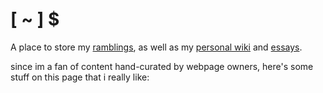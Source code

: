 # [ ~ ] $

A place to store my [ramblings](ramblings/ramblings), as well as my [personal wiki](wiki/derpyzzas-hypertext-labyrinth) and [essays](essays/essays).

since im a fan of content hand-curated by webpage owners, here's some stuff on this page that i really like: